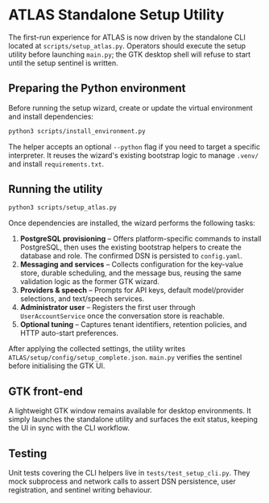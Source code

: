 # ATLAS Standalone Setup Utility

The first-run experience for ATLAS is now driven by the standalone CLI located
at `scripts/setup_atlas.py`. Operators should execute the setup utility before
launching `main.py`; the GTK desktop shell will refuse to start until the setup
sentinel is written.

## Preparing the Python environment

Before running the setup wizard, create or update the virtual environment and
install dependencies:

```bash
python3 scripts/install_environment.py
```

The helper accepts an optional `--python` flag if you need to target a specific
interpreter. It reuses the wizard's existing bootstrap logic to manage
`.venv/` and install `requirements.txt`.

## Running the utility

```bash
python3 scripts/setup_atlas.py
```

Once dependencies are installed, the wizard performs the following tasks:

1. **PostgreSQL provisioning** – Offers platform-specific commands to install
   PostgreSQL, then uses the existing bootstrap helpers to create the database
   and role. The confirmed DSN is persisted to `config.yaml`.
2. **Messaging and services** – Collects configuration for the key-value store,
   durable scheduling, and the message bus, reusing the same validation logic as
   the former GTK wizard.
3. **Providers & speech** – Prompts for API keys, default model/provider
   selections, and text/speech services.
4. **Administrator user** – Registers the first user through
   `UserAccountService` once the conversation store is reachable.
5. **Optional tuning** – Captures tenant identifiers, retention policies, and
   HTTP auto-start preferences.

After applying the collected settings, the utility writes
`ATLAS/setup/config/setup_complete.json`. `main.py` verifies the sentinel before
initialising the GTK UI.

## GTK front-end

A lightweight GTK window remains available for desktop environments. It simply
launches the standalone utility and surfaces the exit status, keeping the UI in
sync with the CLI workflow.

## Testing

Unit tests covering the CLI helpers live in `tests/test_setup_cli.py`. They mock
subprocess and network calls to assert DSN persistence, user registration, and
sentinel writing behaviour.
